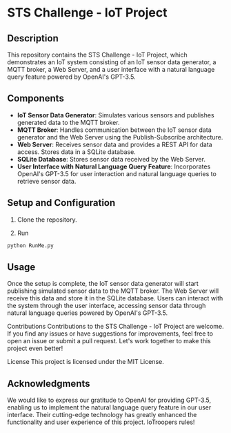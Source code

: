 # STS Challenge - IoT Project

## Description

This repository contains the STS Challenge - IoT Project, which demonstrates an IoT system consisting of an IoT sensor data generator, a MQTT broker, a Web Server, and a user interface with a natural language query feature powered by OpenAI's GPT-3.5.

## Components

- **IoT Sensor Data Generator**: Simulates various sensors and publishes generated data to the MQTT broker.
- **MQTT Broker**: Handles communication between the IoT sensor data generator and the Web Server using the Publish-Subscribe architecture.
- **Web Server**: Receives sensor data and provides a REST API for data access. Stores data in a SQLite database.
- **SQLite Database**: Stores sensor data received by the Web Server.
- **User Interface with Natural Language Query Feature**: Incorporates OpenAI's GPT-3.5 for user interaction and natural language queries to retrieve sensor data.

## Setup and Configuration

1. Clone the repository.

2. Run 

```bash
python RunMe.py
```

## Usage
Once the setup is complete, the IoT sensor data generator will start publishing simulated sensor data to the MQTT broker. The Web Server will receive this data and store it in the SQLite database. Users can interact with the system through the user interface, accessing sensor data through natural language queries powered by OpenAI's GPT-3.5.

Contributions
Contributions to the STS Challenge - IoT Project are welcome. If you find any issues or have suggestions for improvements, feel free to open an issue or submit a pull request. Let's work together to make this project even better!

License
This project is licensed under the MIT License.

## Acknowledgments
We would like to express our gratitude to OpenAI for providing GPT-3.5, enabling us to implement the natural language query feature in our user interface. Their cutting-edge technology has greatly enhanced the functionality and user experience of this project.
IoTroopers rules!
